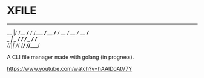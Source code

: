 # XFILE
____  _________________________________
__  |/ /__  ____/___  _/__  /___  ____/
__    /__  /_    __  / __  / __  __/   
_    | _  __/   __/ /  _  /___  /___   
/_/|_| /_/      /___/  /_____/_____/

A CLI file manager made with golang (in progress).

https://www.youtube.com/watch?v=hAAlDoAtV7Y